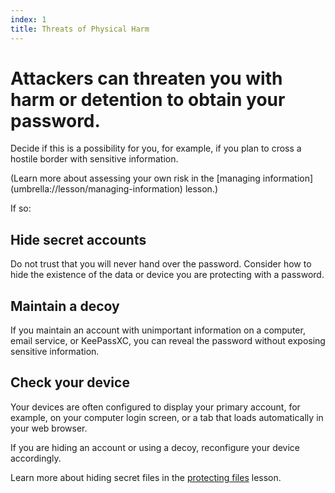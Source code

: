 ```yaml
---
index: 1
title: Threats of Physical Harm
---
```

# Attackers can threaten you with harm or detention to obtain your password. 

Decide if this is a possibility for you, for example, if you plan to cross a hostile border with sensitive information. 

(Learn more about assessing your own risk in the [managing information] (umbrella://lesson/managing-information) lesson.)

If so: 

## Hide secret accounts

Do not trust that you will never hand over the password. Consider how to hide the existence of the data or device you are protecting with a password.  

## Maintain a decoy

If you maintain an account with unimportant information on a computer, email service, or KeePassXC, you can reveal the password without exposing sensitive information.

## Check your device

Your devices are often configured to display your primary account, for example, on your computer login screen, or a tab that loads automatically in your web browser.  

If you are hiding an account or using a decoy, reconfigure your device accordingly.

Learn more about hiding secret files in the [protecting files](umbrella://lesson/protecting-files/1) lesson.